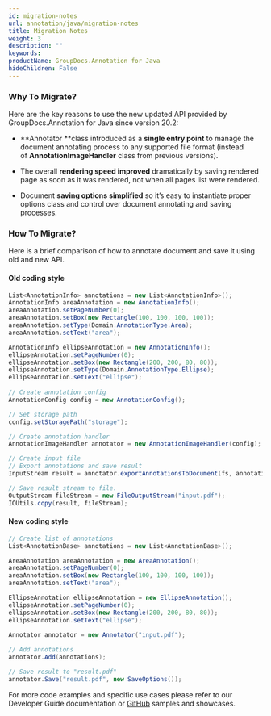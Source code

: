 ```yaml
---
id: migration-notes
url: annotation/java/migration-notes
title: Migration Notes
weight: 3
description: ""
keywords: 
productName: GroupDocs.Annotation for Java
hideChildren: False
---
```

### Why To Migrate?

Here are the key reasons to use the new updated API provided by GroupDocs.Annotation for Java since version 20.2:

*   **Annotator **class introduced as a **single entry point** to manage the document annotating process to any supported file format (instead of **AnnotationImageHandler** class from previous versions).
    
*   The overall **rendering speed improved** dramatically by saving rendered page as soon as it was rendered, not when all pages list were rendered.
    
*   Document **saving options simplified** so it’s easy to instantiate proper options class and control over document annotating and saving processes.
    

### How To Migrate?

Here is a brief comparison of how to annotate document and save it using old and new API.

#### Old coding style

```csharp
List<AnnotationInfo> annotations = new List<AnnotationInfo>();
AnnotationInfo areaAnnotation = new AnnotationInfo();
areaAnnotation.setPageNumber(0);
areaAnnotation.setBox(new Rectangle(100, 100, 100, 100));
areaAnnotation.setType(Domain.AnnotationType.Area);
areaAnnotation.setText("area");

AnnotationInfo ellipseAnnotation = new AnnotationInfo();
ellipseAnnotation.setPageNumber(0);
ellipseAnnotation.setBox(new Rectangle(200, 200, 80, 80));
ellipseAnnotation.setType(Domain.AnnotationType.Ellipse);
ellipseAnnotation.setText("ellipse");           
 
// Create annotation config
AnnotationConfig config = new AnnotationConfig();

// Set storage path
config.setStoragePath("storage");

// Create annotation handler
AnnotationImageHandler annotator = new AnnotationImageHandler(config);

// Create input file
// Export annotations and save result
InputStream result = annotator.exportAnnotationsToDocument(fs, annotations);

// Save result stream to file.
OutputStream fileStream = new FileOutputStream("input.pdf");
IOUtils.copy(result, fileStream);
```

#### New coding style

```csharp
// Create list of annotations
List<AnnotationBase> annotations = new List<AnnotationBase>();

AreaAnnotation areaAnnotation = new AreaAnnotation();
areaAnnotation.setPageNumber(0);
areaAnnotation.setBox(new Rectangle(100, 100, 100, 100));
areaAnnotation.setText("area");

EllipseAnnotation ellipseAnnotation = new EllipseAnnotation();
ellipseAnnotation.setPageNumber(0);
ellipseAnnotation.setBox(new Rectangle(200, 200, 80, 80));
ellipseAnnotation.setText("ellipse");
 
Annotator annotator = new Annotator("input.pdf");

// Add annotations
annotator.Add(annotations);

// Save result to "result.pdf"
annotator.Save("result.pdf", new SaveOptions());
```

  
For more code examples and specific use cases please refer to our Developer Guide documentation or [GitHub](https://github.com/groupdocs-annotation/GroupDocs.Annotation-for-Java) samples and showcases.
